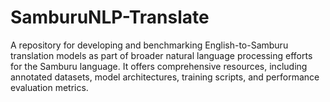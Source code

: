 # SamburuNLP-Translate
A repository for developing and benchmarking English-to-Samburu translation models as part of broader natural language processing efforts for the Samburu language.   It offers comprehensive resources, including annotated datasets, model architectures, training scripts, and performance evaluation metrics.
